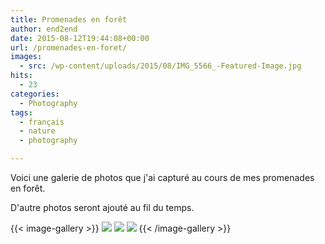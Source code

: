 ```yaml
---
title: Promenades en forêt
author: end2end
date: 2015-08-12T19:44:08+00:00
url: /promenades-en-foret/
images:
  - src: /wp-content/uploads/2015/08/IMG_5566_-Featured-Image.jpg
hits:
  - 23
categories:
  - Photography
tags:
  - français
  - nature
  - photography

---
```

Voici une galerie de photos que j'ai capturé au cours de mes promenades en forêt.

D'autre photos seront ajouté au fil du temps.

{{< image-gallery >}}
[![](/wp-content/uploads/2015/08/IMG_5709_e2ez-200x300.jpg)](https://www.flickr.com/photos/154618444@N05/37581565631/in/album-72157719778365604/)
[![](/wp-content/uploads/2015/08/IMG_5595_e2ez-200x300.jpg)](https://www.flickr.com/photos/154618444@N05/51427471978/in/album-72157719778365604/)
[![](/wp-content/uploads/2015/08/IMG_5566_e2ez-300x200.jpg)](https://www.flickr.com/photos/154618444@N05/36911573613/in/album-72157719778365604/)
{{< /image-gallery >}}
